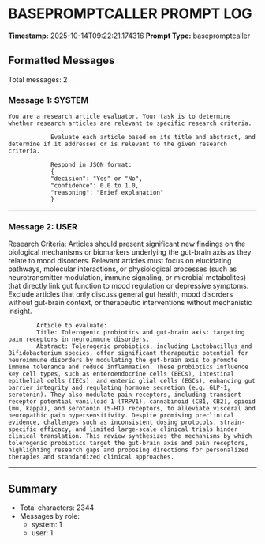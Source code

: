 # BASEPROMPTCALLER PROMPT LOG
**Timestamp:** 2025-10-14T09:22:21.174316
**Prompt Type:** basepromptcaller

## Formatted Messages
Total messages: 2

### Message 1: SYSTEM

```
You are a research article evaluator. Your task is to determine whether research articles are relevant to specific research criteria.

            Evaluate each article based on its title and abstract, and determine if it addresses or is relevant to the given research criteria.

            Respond in JSON format:
            {
            "decision": "Yes" or "No",
            "confidence": 0.0 to 1.0,
            "reasoning": "Brief explanation"
            }
```

---

### Message 2: USER

Research Criteria: Articles should present significant new findings on the biological mechanisms or biomarkers underlying the gut-brain axis as they relate to mood disorders. Relevant articles must focus on elucidating pathways, molecular interactions, or physiological processes (such as neurotransmitter modulation, immune signaling, or microbial metabolites) that directly link gut function to mood regulation or depressive symptoms. Exclude articles that only discuss general gut health, mood disorders without gut-brain context, or therapeutic interventions without mechanistic insight.

            Article to evaluate:
            Title: Tolerogenic probiotics and gut-brain axis: targeting pain receptors in neuroimmune disorders.
            Abstract: Tolerogenic probiotics, including Lactobacillus and Bifidobacterium species, offer significant therapeutic potential for neuroimmune disorders by modulating the gut-brain axis to promote immune tolerance and reduce inflammation. These probiotics influence key cell types, such as enteroendocrine cells (EECs), intestinal epithelial cells (IECs), and enteric glial cells (EGCs), enhancing gut barrier integrity and regulating hormone secretion (e.g. GLP-1, serotonin). They also modulate pain receptors, including transient receptor potential vanilloid 1 (TRPV1), cannabinoid (CB1, CB2), opioid (mu, kappa), and serotonin (5-HT) receptors, to alleviate visceral and neuropathic pain hypersensitivity. Despite promising preclinical evidence, challenges such as inconsistent dosing protocols, strain-specific efficacy, and limited large-scale clinical trials hinder clinical translation. This review synthesizes the mechanisms by which tolerogenic probiotics target the gut-brain axis and pain receptors, highlighting research gaps and proposing directions for personalized therapies and standardized clinical approaches.

---

## Summary
- Total characters: 2344
- Messages by role:
  - system: 1
  - user: 1